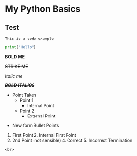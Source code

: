 # My Python Basics

## Test

`This is a code example`

```python
print("Hello")
```
**BOLD ME**

~~STRIKE ME~~

_Italic me_

**_~~BOLD ITALICS~~_**

* Point Taken
  * Point 1
    * Internal Point
  * Point 2
    * External Point

- New form Bullet Points

1. First Point
    2. Internal First Point
3. 2nd Point (not sensible)
    4. Correct
        5. Incorrect Termination

`<br>`





